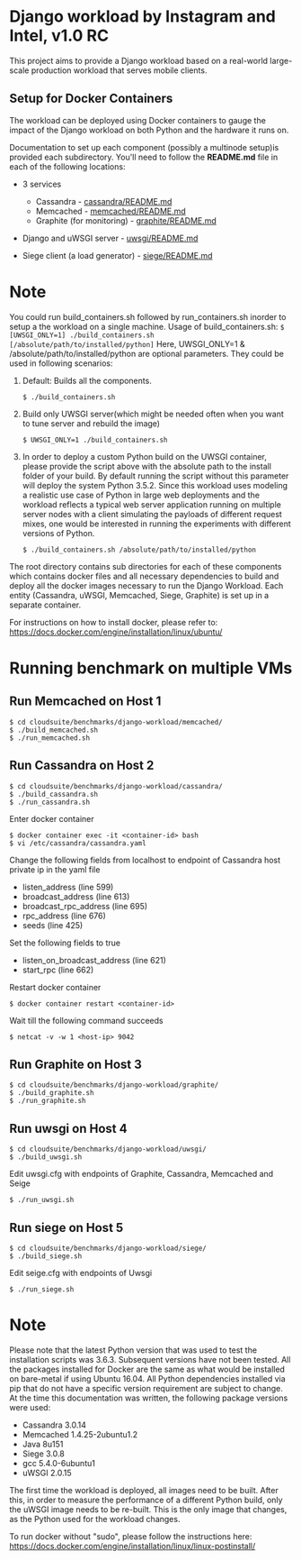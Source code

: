 # Django workload by Instagram and Intel, v1.0 RC

This project aims to provide a Django workload based on a real-world
large-scale production workload that serves mobile clients.

## Setup for Docker Containers

The workload can be deployed using Docker containers to gauge the impact of the Django
workload on both Python and the hardware it runs on.

Documentation to set up each component (possibly a multinode setup)is provided each subdirectory. 
You'll need to follow the **README.md** file in each of the
following locations:

* 3 services
  * Cassandra - [cassandra/README.md](/benchmarks/django-workload/cassandra/README.md)
  * Memcached - [memcached/README.md](/benchmarks/django-workload/memcached/README.md)
  * Graphite (for monitoring) - [graphite/README.md](/benchmarks/django-workload/graphite/README.md)

* Django and uWSGI server - [uwsgi/README.md](/benchmarks/django-workload/uwsgi/README.md)
* Siege client (a load generator) - [siege/README.md](/benchmarks/django-workload/siege/README.md)

# Note
You could run build_containers.sh followed by run_containers.sh inorder to setup a the workload on a single machine.
Usage of build_containers.sh:
	```
	$ [UWSGI_ONLY=1] ./build_containers.sh [/absolute/path/to/installed/python]
	```
Here, UWSGI_ONLY=1 & /absolute/path/to/installed/python are optional parameters. They could be used in following scenarios:
1. Default: Builds all the components.
	```
	$ ./build_containers.sh
	```
2. Build only UWSGI server(which might be needed often when you want to tune server and rebuild the image)
	```
	$ UWSGI_ONLY=1 ./build_containers.sh
	```
3. In order to deploy a custom Python build on the UWSGI container, please provide the script above with the absolute path to the install folder of your build. By default running the script without this parameter will deploy the system Python 3.5.2. Since this workload uses modeling a realistic use case of Python in large web deployments and the workload reflects a typical web server application running on multiple server nodes with a client simulating the payloads of different request mixes, one would be interested in running the experiments with different versions of Python.
	```
	$ ./build_containers.sh /absolute/path/to/installed/python
	```

The root directory contains sub directories for each of these components which contains 
docker files and all necessary dependencies to build and deploy all the docker images necessary 
to run the Django Workload. Each entity (Cassandra, uWSGI, Memcached, Siege, Graphite) is set up
in a separate container.

For instructions on how to install docker, please refer to:
<https://docs.docker.com/engine/installation/linux/ubuntu/>

# Running benchmark on multiple VMs

## Run Memcached on Host 1
	$ cd cloudsuite/benchmarks/django-workload/memcached/
	$ ./build_memcached.sh
	$ ./run_memcached.sh

## Run Cassandra on Host 2
	$ cd cloudsuite/benchmarks/django-workload/cassandra/
	$ ./build_cassandra.sh
	$ ./run_cassandra.sh
Enter docker container

	$ docker container exec -it <container-id> bash
	$ vi /etc/cassandra/cassandra.yaml
Change the following fields from localhost to endpoint of Cassandra host private ip in the yaml file
+ listen_address (line 599)
+ broadcast_address (line 613)
+ broadcast_rpc_address (line 695)
+ rpc_address (line 676)
+ seeds (line 425)

Set the following fields to true
+ listen_on_broadcast_address (line 621)
+ start_rpc (line 662)

Restart docker container

	$ docker container restart <container-id>
Wait till the following command succeeds
	
	$ netcat -v -w 1 <host-ip> 9042

## Run Graphite on Host 3
	$ cd cloudsuite/benchmarks/django-workload/graphite/
	$ ./build_graphite.sh
	$ ./run_graphite.sh

## Run uwsgi on Host 4
	$ cd cloudsuite/benchmarks/django-workload/uwsgi/
	$ ./build_uwsgi.sh
Edit uwsgi.cfg with endpoints of Graphite, Cassandra, Memcached and Seige

	$ ./run_uwsgi.sh

## Run siege on Host 5
	$ cd cloudsuite/benchmarks/django-workload/siege/
	$ ./build_siege.sh
Edit seige.cfg with endpoints of Uwsgi

	$ ./run_siege.sh


# Note
Please note that the latest Python version that was used to test the
installation scripts was 3.6.3. Subsequent versions have not been tested. All
the packages installed for Docker are the same as what would be installed on
bare-metal if using Ubuntu 16.04. All Python dependencies installed via pip
that do not have a specific version requirement are subject to change. At the
time this documentation was written, the following package versions were used:
* Cassandra 3.0.14
* Memcached 1.4.25-2ubuntu1.2
* Java 8u151
* Siege 3.0.8
* gcc 5.4.0-6ubuntu1
* uWSGI 2.0.15

The first time the workload is deployed, all images need to be built. After
this, in order to measure the performance of a different Python build, only
the uWSGI image needs to be re-built. This is the only image that changes, as
the Python used for the workload changes.

To run docker without "sudo", please follow the instructions here:
<https://docs.docker.com/engine/installation/linux/linux-postinstall/>

